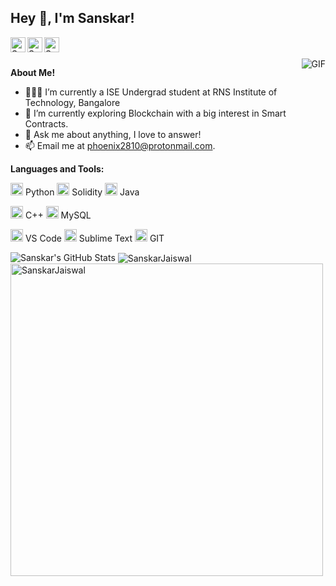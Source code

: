 <h2 title="hehehe"> Hey 👋, I'm Sanskar!</h2>

<a href="https://www.linkedin.com/in/sanskar-jaiswal-102b661a3/">
  <img align="left" alt="Sanskar's LinkedIn" width="24px" src="https://img.icons8.com/nolan/96/linkedin.png" />
</a>
<a href="https://www.instagram.com/j.sanskarr/">
  <img align="left" alt="Sanskar's Instagram" width="24px" src="https://img.icons8.com/nolan/96/instagram-new.png" />
</a>
<a href="https://twitter.com/TitanWithKagune">
  <img align="left" alt="Sanskar's Twitter" width="24px" src="https://img.icons8.com/nolan/96/twitter.png" />
</a>




<br />
<br />


 

  <img align="right" alt="GIF" src="https://media.giphy.com/media/LmNwrBhejkK9EFP504/giphy.gif" />

**About Me!**

- 👨🏽‍💻 I’m currently a ISE Undergrad student at RNS Institute of Technology, Bangalore
- 🌱 I’m currently exploring Blockchain with a big interest in Smart Contracts. 
- 💬 Ask me about anything, I love to answer!
- 📫 Email me at [phoenix2810@protonmail.com](mailto:phoenix2810@protonmail.com).



**Languages and Tools:**  


<code><img height="20" src="https://img.icons8.com/nolan/96/python.png"></code> Python
<code><img height="20" src="https://img.icons8.com/nolan/96/ethereum.png"></code> Solidity
<code><img height="20" src="https://img.icons8.com/nolan/96/java-coffee-cup-logo.png"></code> Java

<code><img height="20" src="https://img.icons8.com/nolan/96/c-plus-plus.png"></code> C++
<code><img height="20" src="https://img.icons8.com/nolan/96/sql.png"></code> MySQL

<code><img height="20" src="https://img.icons8.com/nolan/96/code.png"></code> VS Code
<code><img height="20" src="https://img.icons8.com/nolan/64/sublime-text-new-logo.png"/></code> Sublime Text
<code><img height="20" src="https://img.icons8.com/nolan/96/git.png"></code> GIT

<img src="https://github-readme-stats.vercel.app/api?username=sanskarjaiswal2001&show_icons=true&hide_border=true&count_private=true&theme=shades-of-purple&icon_color=fad000" alt="Sanskar's GitHub Stats">
<img align="center" src="https://github-readme-streak-stats.herokuapp.com/?user=sanskarjaiswal2001&count_private=true&theme=radical" alt="SanskarJaiswal" />
<img align="center" width=500 src="https://github-readme-stats.vercel.app/api/top-langs/?username=sanskarjaiswal2001&count_private=true&theme=radical" alt="SanskarJaiswal" />
